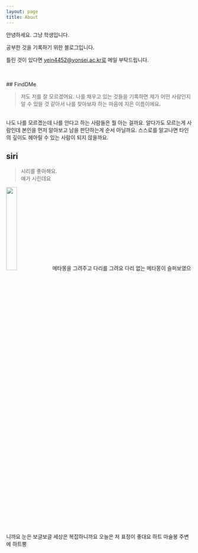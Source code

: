 ```yaml
---
layout: page
title: About
---
```


안녕하세요. 그냥 학생입니다.

공부한 것을 기록하기 위한 블로그입니다.

틀린 것이 있다면 <a href="mailto:info@example.com?subject=subject&cc=cc@example.com">yein4452@yonsei.ac.kr로 메일 </a> 부탁드립니다.

<br>
<br>
## FindDMe

> 저도 저를 잘 모르겠어요. 나를 채우고 있는 것들을 기록하면 제가 어떤 사람인지 알 수 있을 것 같아서 나를 찾아보자 하는 마음에 지은 이름이에요.  
<br>
나도 나를 모르겠는데 나를 안다고 하는 사람들은 뭘 아는 걸까요.  
알다가도 모르는게 사람인데 본인을 먼저 알아보고 남을 판단하는게 순서 아닐까요.  
스스로를 알고나면 타인의 깊이도 헤아릴 수 있는 사람이 되지 않을까요. 

## siri

> 시리를 좋아해요.  
얘가 시린데요 
<img width="24%" src="https://user-images.githubusercontent.com/53667002/114662911-73b47a80-9d34-11eb-957a-1bda872f955e.gif"/>  
메타몽을 그려주고  
다리를 그려요 다리 없는 메타몽이 슬퍼보였으니까요  
눈은 보글보글 세상은 복잡하니까요    
오늘은 저 표정이 좋대요    
하트 마술봉  
주변에 하트뿡

 



